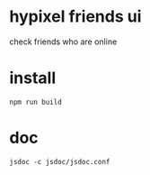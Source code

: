 # hypixel friends ui

check friends who are online

# install

`npm run build`

# doc

`jsdoc -c jsdoc/jsdoc.conf`
